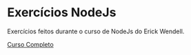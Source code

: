 # Exercícios NodeJs

Exercícios feitos durante o curso de NodeJs do Erick Wendell. 

[Curso Completo](https://erickwendel.teachable.com/courses)

